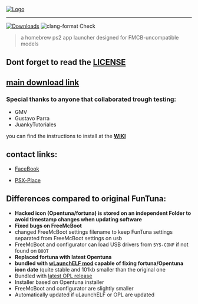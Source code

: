 
[![Logo](https://github.com/israpps/Funtuna-Fork/blob/main/logos%20%26%20others/github%20logo.png "Funtuna logo")](https://github.com/israpps/Funtuna-Fork/releases)
***

[![Downloads](https://img.shields.io/github/downloads/israpps/Funtuna-Fork/total.svg)](https://github.com/israpps/Funtuna-Fork/releases)
![clang-format Check](https://github.com/israpps/Funtuna-Fork/workflows/clang-format%20Check/badge.svg?branch=main)

> a homebrew ps2 app launcher designed for FMCB-uncompatible models


## Dont forget to read the [LICENSE](https://github.com/israpps/Funtuna-Fork/blob/main/LICENSE.MD)


## [main download link](https://github.com/israpps/Funtuna-Fork/releases/tag/latest)

### Special thanks to anyone that collaborated trough testing:

- GMV
- Gustavo Parra
- JuankyTutoriales

you can find the instructions to install at the [__WIKI__](https://github.com/israpps/Funtuna-Fork/wiki)

## contact links:

 + [FaceBook](https://www.facebook.com/matias.israelson.5/)

 + [PSX-Place](https://www.psx-place.com/members/el_isra.59064/)






## Differences compared to original FunTuna:

- __Hacked icon (Opentuna/fortuna) is stored on an independent Folder to avoid timestamp changes when updating software__
- __Fixed bugs on FreeMcBoot__
- changed FreeMcBoot settings filename to keep FunTuna settings separated from FreeMcBoot settings on usb
- FreeMcBoot and configurator can load USB drivers from `SYS-CONF` if not found on `BOOT`
- __Replaced fortuna with latest Opentuna__
- __bundled with [wLaunchELF mod](https://github.com/israpps/wLaunchELF_ISR) capable of fixing fortuna/Opentuna icon date__ (quite stable and 101kb smaller than the original one
- Bundled with [latest OPL release](https://github.com/ps2homebrew/Open-PS2-Loader/releases/latest)
- Installer based on Opentuna installer
- FreeMcBoot and configurator are slightly smaller
- Automatically updated if uLaunchELF or OPL are updated

